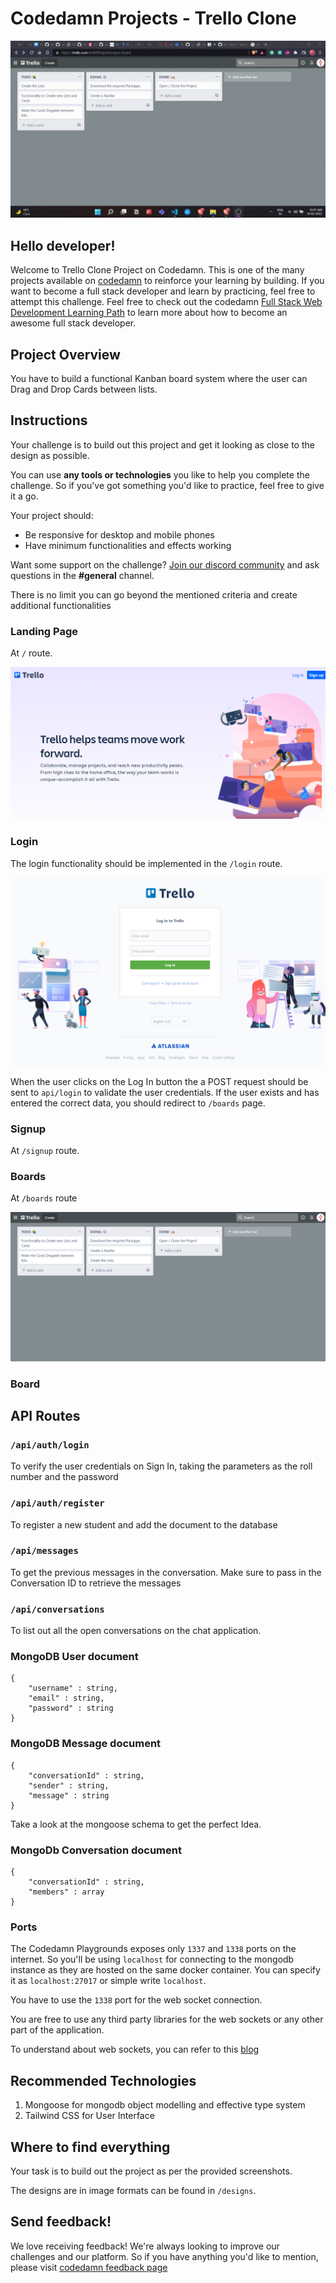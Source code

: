 # Codedamn Projects - Trello Clone

![header image](https://raw.githubusercontent.com/codedamn-projects/trello-clone/master/designs/Moving%20Cards.gif)
## Hello developer!

Welcome to Trello Clone Project on Codedamn. This is one of the many projects available on [codedamn](https://codedamn.com/projects) to reinforce your learning by building. If you want to become a full stack developer and learn by practicing, feel free to attempt this challenge. Feel free to check out the codedamn [Full Stack Web Development Learning Path](https://codedamn.com/learning-paths/fullstack) to learn more about how to become an awesome full stack developer.

## Project Overview

You have to build a functional Kanban board system where the user can Drag and Drop Cards between lists. 

## Instructions

Your challenge is to build out this project and get it looking as close to the design as possible.

You can use **any tools or technologies** you like to help you complete the challenge. So if you've got something you'd like to practice, feel free to give it a go.

Your project should:

-   Be responsive for desktop and mobile phones
-   Have minimum functionalities and effects working

Want some support on the challenge? [Join our discord community](https://cdm.sh/discord) and ask questions in the **#general** channel.

There is no limit you can go beyond the mentioned criteria and create additional functionalities

### Landing Page

At `/` route.

![landing page](https://raw.githubusercontent.com/codedamn-projects/trello-clone/master/designs/Home.png)

### Login

The login functionality should be implemented in the `/login` route.

![login image](https://raw.githubusercontent.com/codedamn-projects/trello-clone/master/designs/Login%20%5BDesktop%7D.png)

When the user clicks on the Log In button the a POST request should be sent to `api/login` to validate the user credentials. If the user exists and has entered the correct data, you should redirect to `/boards` page. 

### Signup

At `/signup` route.



### Boards
At `/boards` route

![/boards](https://raw.githubusercontent.com/codedamn-projects/trello-clone/master/designs/Board%20%5BDesktop%5D.png)
### Board

## API Routes 

### `/api/auth/login`

To verify the user credentials on Sign In, taking the parameters as the roll number and the password 

### `/api/auth/register` 

To register a new student and add the document to the database

### `/api/messages` 

 To get the previous messages in the conversation. Make sure to pass in the Conversation ID to retrieve the messages 

 ### `/api/conversations`

 To list out all the open conversations on the chat application. 


### MongoDB User document
```
{ 
    "username" : string,
    "email" : string,
    "password" : string
}
```

### MongoDB Message document
```
{
    "conversationId" : string,
    "sender" : string, 
    "message" : string
}
```
Take a look at the mongoose schema to get the perfect Idea. 

### MongoDb Conversation document
```
{
    "conversationId" : string,
    "members" : array
}
```

### Ports 
The Codedamn Playgrounds exposes only `1337` and `1338` ports on the internet. So you'll be using `localhost` for connecting to the mongodb instance as they are hosted on the same docker container. You can specify it as `localhost:27017` or simple write `localhost`. 

You have to use the `1338` port for the web socket connection. 

You are free to use any third party libraries for the web sockets or any other part of the application. 

To understand about web sockets, you can refer to this [blog](https://codedamn.com/news/backend/what-are-web-sockets-how-is-it-different-from-http)
## Recommended Technologies 

1. Mongoose for mongodb object modelling and effective type system 
1. Tailwind CSS for User Interface






## Where to find everything

Your task is to build out the project as per the provided screenshots.

The designs are in image formats can be found in `/designs`.



## Send feedback!

We love receiving feedback! We're always looking to improve our challenges and our platform. So if you have anything you'd like to mention, please visit [codedamn feedback page](https://codedamn.com/contact)